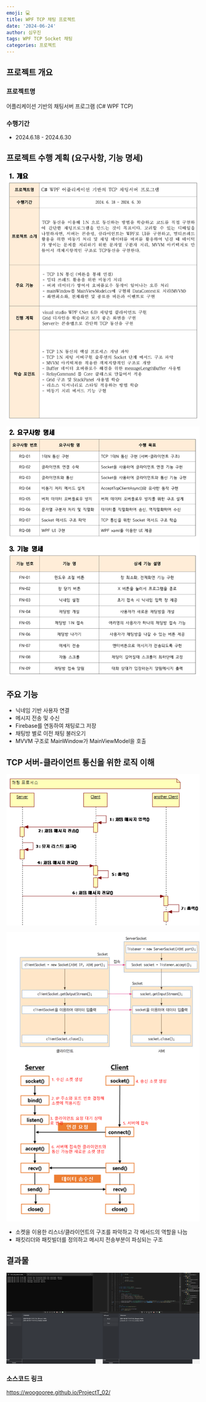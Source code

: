 ```yaml
---
emoji: 💻
title: WPF TCP 채팅 프로젝트
date: '2024-06-24'
author: 심우진
tags: WPF TCP Socket 채팅
categories: 프로젝트
---
```



## 프로젝트 개요

### 프로젝트명
어플리케이션 기반의 채팅서버 프로그램 (C# WPF TCP)

### 수행기간
- 2024.6.18 - 2024.6.30

## 프로젝트 수행 계획 (요구사항, 기능 명세)

![Plan_01.png](./Plan_01.png)

![Plan_02.png](./Plan_02.png)

## 주요 기능
- 닉네임 기반 사용자 연결
- 메시지 전송 및 수신
- Firebase를 연동하여 채팅로그 저장
- 채팅방 별로 이전 채팅 불러오기
- MVVM 구조로 MainWindow가 MainViewModel을 호출

## TCP 서버-클라이언트 통신을 위한 로직 이해

![ChatFlow.png](./ChatFlow.png)

![SocketDiagram.png](./SocketDiagram.png)

- 소켓을 이용한 리스너/클라이언트의 구조를 파악하고 각 메서드의 역할을 나늠
- 패킷리더와 패킷빌더를 정의하고 메시지 전송부분이 파싱되는 구조


## 결과물

![VanillaChat.png](./VanillaChat.png)

### 소스코드 링크
https://woogooree.github.io/ProjectT_02/

```toc

```

